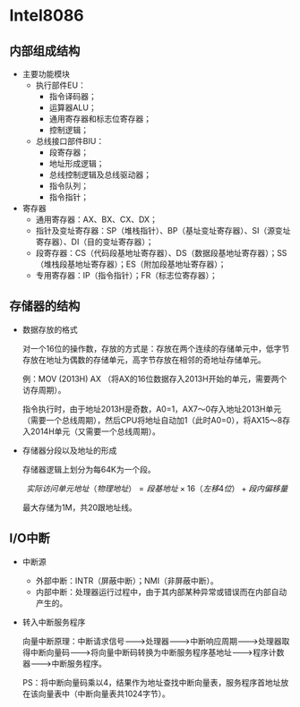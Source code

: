 # Intel8086

## 内部组成结构

- 主要功能模块
  - 执行部件EU：
    - 指令译码器；
    - 运算器ALU；
    - 通用寄存器和标志位寄存器；
    - 控制逻辑；
  - 总线接口部件BIU：
    - 段寄存器；
    - 地址形成逻辑；
    - 总线控制逻辑及总线驱动器；
    - 指令队列；
    - 指令指针；
- 寄存器
  - 通用寄存器：AX、BX、CX、DX；
  - 指针及变址寄存器：SP（堆栈指针）、BP（基址变址寄存器）、SI（源变址寄存器）、DI（目的变址寄存器）；
  - 段寄存器：CS（代码段基地址寄存器）、DS（数据段基地址寄存器）；SS（堆栈段基地址寄存器）；ES（附加段基地址寄存器）；
  - 专用寄存器：IP（指令指针）；FR（标志位寄存器）；

## 存储器的结构

- 数据存放的格式

  对一个16位的操作数，存放的方式是：存放在两个连续的存储单元中，低字节存放在地址为偶数的存储单元，高字节存放在相邻的奇地址存储单元。

  例：MOV (2013H) AX （将AX的16位数据存入2013H开始的单元，需要两个访存周期）。

  指令执行时，由于地址2013H是奇数，A0=1，AX7～0存入地址2013H单元（需要一个总线周期），然后CPU将地址自动加1（此时A0=0），将AX15～8存入2014H单元（又需要一个总线周期）。

- 存储器分段以及地址的形成

  存储器逻辑上划分为每64K为一个段。

  $$实际访问单元地址（物理地址）=段基地址×16（左移4位）+段内偏移量$$

  最大存储为1M，共20跟地址线。

## I/O中断

- 中断源
  - 外部中断：INTR（屏蔽中断）；NMI（非屏蔽中断）。
  - 内部中断：处理器运行过程中，由于其内部某种异常或错误而在内部自动产生的。

- 转入中断服务程序

  向量中断原理：中断请求信号--->处理器--->中断响应周期--->处理器取得中断向量码--->将向量中断码转换为中断服务程序基地址--->程序计数器--->中断服务程序。

  PS：将中断向量码乘以4，结果作为地址查找中断向量表，服务程序首地址放在该向量表中（中断向量表共1024字节）。
